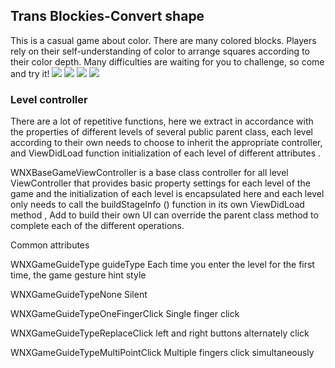 ## Trans Blockies-Convert shape ##
 This is a casual game about color. There are many colored blocks. Players rely on their self-understanding of color to arrange squares according to their color depth. Many difficulties are waiting for you to challenge, so come and try it!
![](https://upload-images.jianshu.io/upload_images/10258469-c7b0c3e75477a32f.png)
![](https://upload-images.jianshu.io/upload_images/10258469-fd8daf037daa03b7.png)
![](https://upload-images.jianshu.io/upload_images/10258469-6dee54d8d64ca3ae.png)
![](https://upload-images.jianshu.io/upload_images/10258469-f1402e9a97452457.png)
### Level controller ###
There are a lot of repetitive functions, here we extract in accordance with the properties of different levels of several public parent class, each level according to their own needs to choose to inherit the appropriate controller, and ViewDidLoad function initialization of each level of different attributes .

WNXBaseGameViewController is a base class controller for all level ViewController that provides basic property settings for each level of the game and the initialization of each level is encapsulated here and each level only needs to call the buildStageInfo () function in its own ViewDidLoad method , Add to build their own UI can override the parent class method to complete each of the different operations.

Common attributes

WNXGameGuideType guideType Each time you enter the level for the first time, the game gesture hint style

WNXGameGuideTypeNone Silent

WNXGameGuideTypeOneFingerClick Single finger click

WNXGameGuideTypeReplaceClick left and right buttons alternately click

WNXGameGuideTypeMultiPointClick Multiple fingers click simultaneously
